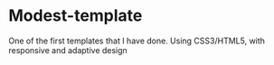 # Modest-template
One of the first templates that I have done. Using CSS3/HTML5, with responsive and adaptive design

